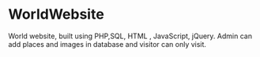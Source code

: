# WorldWebsite
World website, built using PHP,SQL, HTML , JavaScript, jQuery. Admin can add places and images in database and visitor can only visit.
